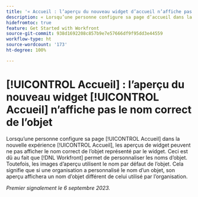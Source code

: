 ```yaml
---
title: '« Accueil : l’aperçu du nouveau widget d’accueil n’affiche pas le nom correct de l’objet »'
description: « Lorsqu’une personne configure sa page d’accueil dans la nouvelle expérience d’accueil, les aperçus de widget peuvent ne pas afficher le nom correct de l’objet représenté par le widget. Cela est dû au fait que Workfront permet de personnaliser les noms d’objet. Toutefois, les images d’aperçu utilisent le nom par défaut de l’objet. Cela signifie que si une organisation a personnalisé le nom d’un objet, son aperçu affichera un nom d’objet différent de celui utilisé par l’organisation. »
hidefromtoc: true
feature: Get Started with Workfront
source-git-commit: 938d1692208c857b9e7e57666df9f95dd3e44559
workflow-type: ht
source-wordcount: '173'
ht-degree: 100%

---
```



# [!UICONTROL Accueil] : l’aperçu du nouveau widget [!UICONTROL Accueil] n’affiche pas le nom correct de l’objet

Lorsqu’une personne configure sa page [!UICONTROL Accueil] dans la nouvelle expérience [!UICONTROL Accueil], les aperçus de widget peuvent ne pas afficher le nom correct de l’objet représenté par le widget. Ceci est dû au fait que [!DNL Workfront] permet de personnaliser les noms d’objet. Toutefois, les images d’aperçu utilisent le nom par défaut de l’objet. Cela signifie que si une organisation a personnalisé le nom d’un objet, son aperçu affichera un nom d’objet différent de celui utilisé par l’organisation.

_Premier signalement le 6 septembre 2023._

